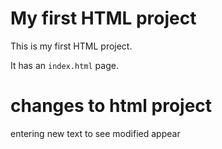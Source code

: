 # My first HTML project

This is my first HTML project.

It has an `index.html` page.

# changes to html project

entering new text to see modified appear
